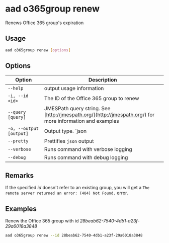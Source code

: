 # aad o365group renew

Renews Office 365 group's expiration

## Usage

```sh
aad o365group renew [options]
```

## Options

Option|Description
------|-----------
`--help`|output usage information
`-i, --id <id>`|The ID of the Office 365 group to renew
`--query [query]`|JMESPath query string. See [http://jmespath.org/](http://jmespath.org/) for more information and examples
`-o, --output [output]`|Output type. `json|text`. Default `text`
`--pretty`|Prettifies `json` output
`--verbose`|Runs command with verbose logging
`--debug`|Runs command with debug logging

## Remarks

If the specified _id_ doesn't refer to an existing group, you will get a `The remote server returned an error: (404) Not Found.` error.

## Examples

Renew the Office 365 group with id _28beab62-7540-4db1-a23f-29a6018a3848_

```sh
aad o365group renew --id 28beab62-7540-4db1-a23f-29a6018a3848
```